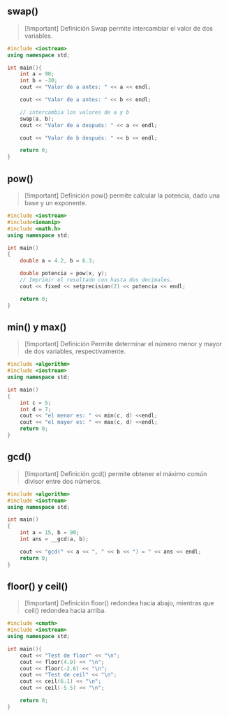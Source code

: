 ## swap()
> [!important] Definición
> Swap permite intercambiar el valor de dos variables.

```c++
#include <iostream>
using namespace std;

int main(){
	int a = 90;
	int b = -30;
	cout << "Valor de a antes: " << a << endl;

	cout << "Valor de a antes: " << b << endl;

	// intercambia los valores de a y b
	swap(a, b);
	cout << "Valor de a después: " << a << endl;

	cout << "Valor de b después: " << b << endl;

	return 0;
}
```

## pow()
> [!important] Definición
> pow() permite calcular la potencia, dado una base y un exponente.

```c++
#include <iostream>
#include<iomanip>
#include <math.h>
using namespace std;

int main()
{
	double a = 4.2, b = 6.3;

	double potencia = pow(x, y);
	// Imprimir el resultado con hasta dos decimales.
	cout << fixed << setprecision(2) << potencia << endl;

	return 0;
}

```

## min() y max()
>[!important] Definición
> Permite determinar el número menor y mayor de dos variables, respectivamente.

```c++
#include <algorithm>
#include <iostream>
using namespace std;

int main()
{
	int c = 5;
	int d = 7;
	cout << "el menor es: " << min(c, d) <<endl;
	cout << "el mayor es: " << max(c, d) <<endl;
 	return 0;
}
```

## gcd()

> [!important] Definición
> gcd() permite obtener el máximo común divisor entre dos números.

```c++
#include <algorithm>
#include <iostream>
using namespace std;

int main()
{
	int a = 15, b = 90;
	int ans = __gcd(a, b);

	cout << "gcd(" << a << ", " << b << ") = " << ans << endl;
	return 0;
}

```

## floor() y ceil()
> [!important] Definición
> floor() redondea hacia abajo, mientras que ceil() redondea hacia arriba.

```c++
#include <cmath>
#include <iostream>
using namespace std;

int main(){
	cout << "Test de floor" << "\n";
	cout << floor(4.9) << "\n";
	cout << floor(-2.6) << "\n";
	cout << "Test de ceil" << "\n";
	cout << ceil(6.1) << "\n";
	cout << ceil(-5.5) << "\n";

	return 0;
}

```